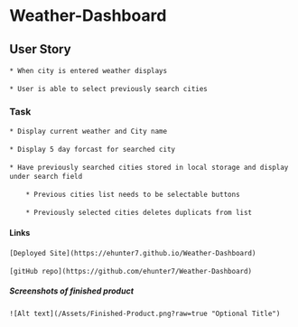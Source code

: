 # Weather-Dashboard

## User Story
    * When city is entered weather displays

    * User is able to select previously search cities

### Task

    * Display current weather and City name

    * Display 5 day forcast for searched city

    * Have previously searched cities stored in local storage and display under search field

        * Previous cities list needs to be selectable buttons

        * Previously selected cities deletes duplicats from list

#### Links

    [Deployed Site](https://ehunter7.github.io/Weather-Dashboard)

    [gitHub repo](https://github.com/ehunter7/Weather-Dashboard)

##### Screenshots of finished product

    ![Alt text](/Assets/Finished-Product.png?raw=true "Optional Title")

